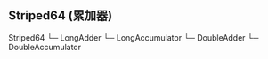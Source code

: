 Striped64 (累加器)
---------------------------
Striped64
└─ LongAdder
└─ LongAccumulator
└─ DoubleAdder
└─ DoubleAccumulator

